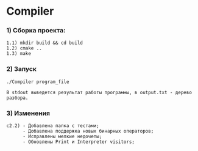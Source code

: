 # Compiler

### 1) Сборка проекта:

    1.1) mkdir build && cd build
    1.2) cmake ..
    1.3) make
    
### 2) Запуск
    ./Compiler program_file
    
    В stdout выведется результат работы программы, в output.txt - дерево разбора.
    
### 3) Изменения
    c2.2) - Добавлена папка с тестами;
          - Добавлена поддержка новых бинарных операторов;
          - Исправлены мелкие недочеты;
          - Обновлены Print и Interpreter visitors;
